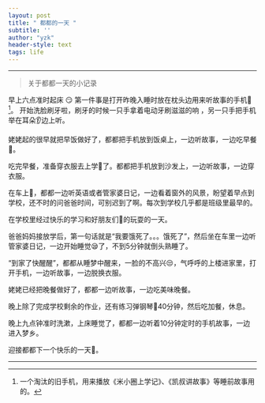 ```yaml
---
layout: post
title: " 都都的一天 "
subtitle: ''
author: "yzk"
header-style: text
tags: life
---
```


****

> 关于都都一天的小记录   

早上六点准时起床 😏 
第一件事是打开昨晚入睡时放在枕头边用来听故事的手机📱[^1]。 开始洗脸刷牙啦，刷牙的时候一只手拿着电动牙刷滋滋的响 ，另一只手把手机举在耳朵👂边上听。

 姥姥起的很早就把早饭做好了，都都把手机放到饭桌上，一边听故事，一边吃早餐🥣。

 吃完早餐，准备穿衣服去上学🎒了。都都把手机放到沙发上，一边听故事，一边穿衣服。

 在车上🚗，都都一边听英语或者管家婆日记，一边看着窗外的风景，盼望着早点到学校，还不时的问爸爸时间，可别迟到了啊。每次到学校几乎都是班级里最早的。

 在学校里经过快乐的学习和好朋友们👭的玩耍的一天。

 爸爸妈妈接放学后，第一句话就是“我要饿死了。。。饿死了”，然后坐在车里一边听管家婆日记，一边开始睡觉😪了，不到5分钟就倒头熟睡了。

 “到家了快醒醒”，都都从睡梦中醒来，一脸的不高兴😒，气呼呼的上楼进家里，打开手机，一边听故事，一边脱换衣服。

 姥姥已经把晚餐做好了，都都一边听故事，一边吃美味晚餐。

 晚上除了完成学校剩余的作业，还有练习弹钢琴🎹40分钟，然后吃加餐，休息。

 晚上九点钟准时洗漱，上床睡觉了，都都一边听着10分钟定时的手机故事，一边进入梦乡。

 迎接都都下一个快乐的一天🌈。







---

>  [^1]:一个淘汰的旧手机，用来播放《米小圈上学记》、《凯叔讲故事》等睡前故事用的。



